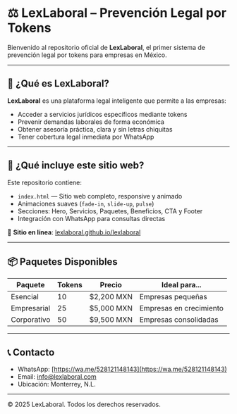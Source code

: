 # ⚖️ LexLaboral – Prevención Legal por Tokens

Bienvenido al repositorio oficial de **LexLaboral**, el primer sistema de prevención legal por tokens para empresas en México.

---

## 🚀 ¿Qué es LexLaboral?

**LexLaboral** es una plataforma legal inteligente que permite a las empresas:

- Acceder a servicios jurídicos específicos mediante tokens
- Prevenir demandas laborales de forma económica
- Obtener asesoría práctica, clara y sin letras chiquitas
- Tener cobertura legal inmediata por WhatsApp

---

## 🧰 ¿Qué incluye este sitio web?

Este repositorio contiene:

- `index.html` — Sitio web completo, responsive y animado
- Animaciones suaves (`fade-in`, `slide-up`, `pulse`)
- Secciones: Hero, Servicios, Paquetes, Beneficios, CTA y Footer
- Integración con WhatsApp para consultas directas

📲 **Sitio en línea**: [lexlaboral.github.io/lexlaboral](https://lexlaboral.github.io/lexlaboral/)

---

## 📦 Paquetes Disponibles

| Paquete           | Tokens | Precio     | Ideal para...         |
|-------------------|--------|------------|------------------------|
| Esencial          | 10     | $2,200 MXN | Empresas pequeñas      |
| Empresarial       | 25     | $5,000 MXN | Empresas en crecimiento|
| Corporativo       | 50     | $9,500 MXN | Empresas consolidadas  |

---

## 📞 Contacto

- WhatsApp: [https://wa.me/528121148143](https://wa.me/528121148143)
- Email: info@lexlaboral.com
- Ubicación: Monterrey, N.L.

---

© 2025 LexLaboral. Todos los derechos reservados.
